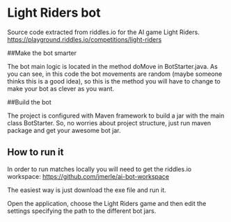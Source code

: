 Light Riders bot
=================

Source code extracted from riddles.io for the AI game Light Riders.
https://playground.riddles.io/competitions/light-riders

##Make the bot smarter

The bot main logic is located in the method doMove in BotStarter.java.
As you can see, in this code the bot movements are random (maybe someone thinks this is a good idea), 
so this is the method you will have to change to make your bot as clever as you want.

##Build the bot 

The project is configured with Maven framework to build a jar with the main class BotStarter.
So, no worries about project structure, just run maven package and get your awesome bot jar.

## How to run it 

In order to run matches locally you will need to get the riddles.io workspace:
https://github.com/jmerle/ai-bot-workspace

The easiest way is just download the exe file and run it.

Open the application, choose the Light Riders game and then edit the settings specifying the path to the different bot jars.
